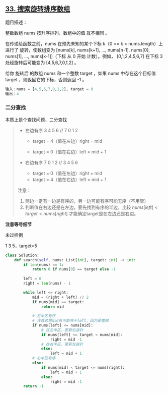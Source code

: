 ## [33. 搜索旋转排序数组](https://leetcode-cn.com/problems/search-in-rotated-sorted-array/)

题目描述：

整数数组 nums 按升序排列，数组中的值 互不相同 。

在传递给函数之前，nums 在预先未知的某个下标 k（0 <= k < nums.length）上进行了 旋转，使数组变为 [nums[k], nums[k+1], ..., nums[n-1], nums[0], nums[1], ..., nums[k-1]]（下标 从 0 开始 计数）。例如， [0,1,2,4,5,6,7] 在下标 3 处经旋转后可能变为 [4,5,6,7,0,1,2] 。

给你 旋转后 的数组 nums 和一个整数 target ，如果 nums 中存在这个目标值 target ，则返回它的下标，否则返回 -1 。

```python
输入：nums = [4,5,6,7,0,1,2], target = 0
输出：4
```

### 二分查找

本质上是个查找问题，二分查找

> - 左边有序    3 4 5 6 // 7 0 1 2
>
>   - target = 4（值在左边）right = mid
>
>   - target = 0（值在右边）left = mid + 1
>
> - 右边有序    7 0 1 2 // 3 4 5 6
>
>   - target = 0（值在左边）right = mid
>   - target = 4（值在右边）left = mid + 1
>
> 注意：
>
> 1. 两边一定有一边是有序的，另一边可能有序可能无序（不用管）
> 2. 判断值在右边还是在左边，要先找到有序的半边，比较 $nums[left] < target < nums[right]$ 才能确定target是在左边还是右边。

**注意等号细节**

未过样例

1 3 5，target=5

```python
class Solution:
    def search(self, nums: List[int], target: int) -> int:
        if len(nums) == 1:
            return 0 if nums[0] == target else -1
        
        left = 0
        right = len(nums) - 1

        while left <= right:
            mid = (right + left) // 2
            if nums[mid] == target:
                return mid
            
            # 左半区有序
            # 注意这里mid有可能等于left，因为是整除
            if nums[left] <= nums[mid]:
                # 在左半区，更新右指针
                if nums[left] <= target < nums[mid]:
                    right = mid -1
                # 在右半区，更新左指针
                else:
                    left = mid + 1
            # 右半区有序
            else:
                if nums[mid] < target <= nums[right]:
                    left = mid + 1
                else:
                    right = mid -1
        return -1
```

